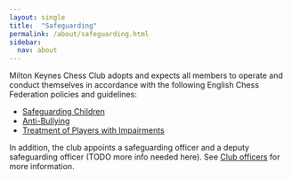 ```yaml
---
layout: single
title:  "Safeguarding"
permalink: /about/safeguarding.html
sidebar:
  nav: about
---
```


Milton Keynes Chess Club adopts and expects all members to operate and conduct themselves in accordance with the following English Chess Federation policies and guidelines:

* [Safeguarding Children](https://www.englishchess.org.uk/safeguarding-children-policy/)
* [Anti-Bullying](https://www.englishchess.org.uk/anti-bullying-policy/)
* [Treatment of Players with Impairments](http://www.englishchess.org.uk/guidelines-on-treatment-of-chess-players-with-impairments/)

In addition, the club appoints a safeguarding officer and a deputy safeguarding officer (TODO more info needed here). See [Club officers](/about/officers) for more information.